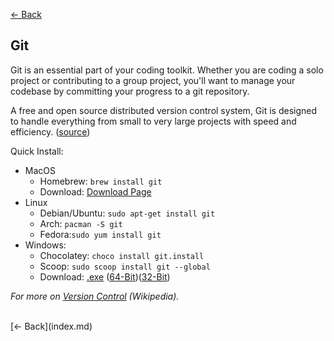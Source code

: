 [<- Back](index.md)

## <a name="git"></a>Git
Git is an essential part of your coding toolkit. Whether you are coding a solo project or contributing to a group project, you'll want to manage your codebase by committing your progress to a git repository.

A free and open source distributed version control system, Git is designed to handle everything from small to very large projects with speed and efficiency. ([source](https://git-scm.com/]))

Quick Install:
- MacOS
  - Homebrew:
  `brew install git`
  - Download: [Download Page](https://git-scm.com/download/mac)
- Linux
  - Debian/Ubuntu: `sudo apt-get install git`
  - Arch: `pacman -S git`
  - Fedora:`sudo yum install git`
- Windows:
  - Chocolatey: `choco install git.install`
  - Scoop: `sudo scoop install git --global`
  - Download: [.exe](https://git-scm.com/download/win) ([64-Bit](https://github.com/git-for-windows/git/releases/download/v2.14.1.windows.1/Git-2.14.1-64-bit.exe))([32-Bit](https://github.com/git-for-windows/git/releases/download/v2.14.1.windows.1/Git-2.14.1-32-bit.exe))

*For more on [Version Control](https://en.wikipedia.org/wiki/Version_control) (Wikipedia).*

<br>
[<- Back](index.md)
